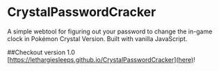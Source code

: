 # CrystalPasswordCracker
A simple webtool for figuring out your password to change the in-game clock in Pokémon Crystal Version. 
Built with vanilla JavaScript.

##Checkout version 1.0 [https://lethargiesleeps.github.io/CrystalPasswordCracker](here)!
